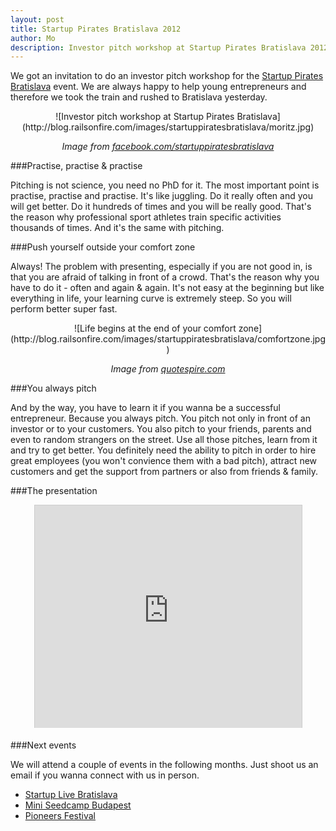 ```yaml
---
layout: post
title: Startup Pirates Bratislava 2012
author: Mo
description: Investor pitch workshop at Startup Pirates Bratislava 2012
---
```


We got an invitation to do an investor pitch workshop for the 
[Startup Pirates Bratislava](http://bratislava.startuppirates.org) event. We are always 
happy to help young entrepreneurs and therefore we took the train and rushed to Bratislava 
yesterday.

<center>![Investor pitch workshop at Startup Pirates Bratislava](http://blog.railsonfire.com/images/startuppiratesbratislava/moritz.jpg)

_Image from <a href="http://facebook.com/startuppiratesbratislava" target="_blank">facebook.com/startuppiratesbratislava</a>_</center>

###Practise, practise & practise

Pitching is not science, you need no PhD for it. The most important point is practise, practise and practise. 
It's like juggling. Do it really often and you will get better. Do it hundreds of times and you will be really good. 
That's the reason why professional sport athletes train specific activities thousands of times. And it's the same 
with pitching.

###Push yourself outside your comfort zone

Always! The problem with presenting, especially if you are not good in, is that you are afraid of talking 
in front of a crowd. That's the reason why you have to do it - often and again & again. It's not easy at the 
beginning but like everything in life, your learning curve is extremely steep. So you will perform better super fast.

<center>![Life begins at the end of your comfort zone](http://blog.railsonfire.com/images/startuppiratesbratislava/comfortzone.jpg)

_Image from <a href="http://quotespire.com" target="_blank">quotespire.com</a>_</center>

###You always pitch

And by the way, you have to learn it if you wanna be a successful entrepreneur. Because you always pitch. You pitch 
not only in front of an investor or to your customers. You also pitch to your friends, parents and even to random 
strangers on the street. Use all those pitches, learn from it and try to get better. You definitely need the ability to 
pitch in order to hire great employees (you won't convience them with a bad pitch), attract new customers and get the support
from partners or also from friends & family.

###The presentation

<center><iframe src="http://www.slideshare.net/slideshow/embed_code/13981031" width="427" height="356" frameborder="0" marginwidth="0" marginheight="0" scrolling="no" style="border:1px solid #CCC;border-width:1px 1px 0;margin-bottom:5px" allowfullscreen> </iframe></center>

###Next events

We will attend a couple of events in the following months. Just shoot us an email if you wanna connect with us in person.

* [Startup Live Bratislava](http://www.startuplive.in/bratislava)
* [Mini Seedcamp Budapest](http://www.seedcamp.com/events/seedcamp-budapest-3rd-week-october-apply-now)
* [Pioneers Festival](http://www.pioneersfestival.com)